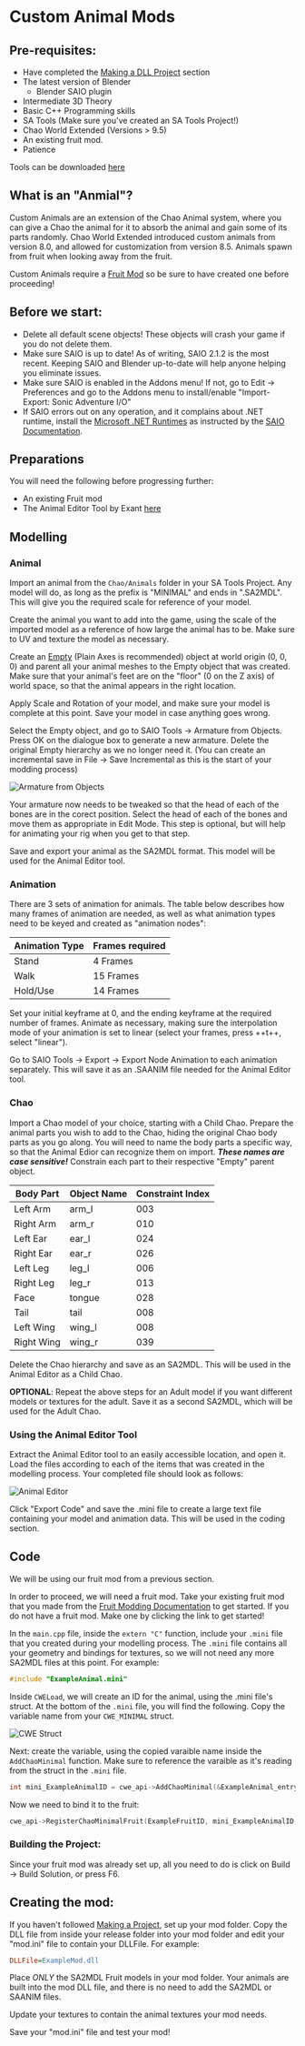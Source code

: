 # Custom Animal Mods

## Pre-requisites:

* Have completed the [Making a DLL Project](MakingProject.md) section
* The latest version of Blender
    * Blender SAIO plugin
* Intermediate 3D Theory
* Basic C++ Programming skills
* SA Tools (Make sure you've created an SA Tools Project!)
* Chao World Extended (Versions > 9.5)
* An existing fruit mod.
* Patience

Tools can be downloaded [here](tools.md)

## What is an "Anmial"?

Custom Animals are an extension of the Chao Animal system, where you can give a Chao the animal for it to absorb the animal and gain some of its parts randomly. Chao World Extended introduced custom animals from version 8.0, and allowed for customization from version 8.5. Animals spawn from fruit when looking away from the fruit. 

Custom Animals require a [Fruit Mod](FruitModding.md) so be sure to have created one before proceeding!

## Before we start:

* Delete all default scene objects! These objects will crash your game if you do not delete them.
* Make sure SAIO is up to date! As of writing, SAIO 2.1.2 is the most recent. Keeping SAIO and Blender up-to-date will help anyone helping you eliminate issues.
* Make sure SAIO is enabled in the Addons menu! If not, go to Edit -> Preferences and go to the Addons menu to install/enable "Import-Export: Sonic Adventure I/O"
* If SAIO errors out on any operation, and it complains about .NET runtime, install the [Microsoft .NET Runtimes](https://dotnet.microsoft.com/en-us/download) as instructed by the [SAIO Documentation](https://x-hax.github.io/SonicAdventureBlenderIO/).

## Preparations
You will need the following before progressing further:

* An existing Fruit mod
* The Animal Editor Tool by Exant [here](https://github.com/Exant64/AnimalEditor)

## Modelling

### Animal

Import an animal from the `Chao/Animals` folder in your SA Tools Project. Any model will do, as long as the prefix is "MINIMAL" and ends in ".SA2MDL". This will give you the required scale for reference of your model.

Create the animal you want to add into the game, using the scale of the imported model as a reference of how large the animal has to be. Make sure to UV and texture the model as necessary.

Create an [Empty](https://docs.blender.org/manual/en/latest/modeling/empties.html) (Plain Axes is recommended) object at world origin (0, 0, 0) and parent all your animal meshes to the Empty object that was created.  Make sure that your animal's feet are on the "floor" (0 on the Z axis) of world space, so that the animal appears in the right location.

Apply Scale and Rotation of your model, and make sure your model is complete at this point. Save your model in case anything goes wrong.

Select the Empty object, and go to SAIO Tools -> Armature from Objects. Press OK on the dialogue box to generate a new armature. Delete the original Empty hierarchy as we no longer need it. (You can create an incremental save in File -> Save Incremental as this is the start of your modding process)

![Armature from Objects](imgs/blender-ArmatureFromObjects.png)

Your armature now needs to be tweaked so that the head of each of the bones are in the corect position. Select the head of each of the bones and move them as appropriate in Edit Mode. This step is optional, but will help for animating your rig when you get to that step.

Save and export your animal as the SA2MDL format. This model will be used for the Animal Editor tool.

### Animation

There are 3 sets of animation for animals. The table below describes how many frames of animation are needed, as well as what animation types need to be keyed and created as "animation nodes":

|Animation Type|Frames required|
|--------------|---------------|
|Stand|4 Frames|
|Walk|15 Frames|
|Hold/Use|14 Frames|

Set your initial keyframe at 0, and the ending keyframe at the required number of frames. Animate as necessary, making sure the interpolation mode of your animation is set to linear (select your frames, press ++t++, select "linear").

Go to SAIO Tools -> Export -> Export Node Animation to each animation separately. This will save it as an .SAANIM file needed for the Animal Editor tool.

### Chao

Import a Chao model of your choice, starting with a Child Chao. Prepare the animal parts you wish to add to the Chao, hiding the original Chao body parts as you go along. You will need to name the body parts a specific way, so that the Animal Edior can recognize them on import. ***These names are case sensitive!*** Constrain each part to their respective "Empty" parent object.

|Body Part|Object Name|Constraint Index|
|---------|-----------|----------------|
|Left Arm|arm_l|003|
|Right Arm|arm_r|010|
|Left Ear|ear_l|024|
|Right Ear|ear_r|026|
|Left Leg|leg_l|006|
|Right Leg|leg_r|013|
|Face|tongue|028|
|Tail|tail|008|
|Left Wing|wing_l|008|
|Right Wing|wing_r|039|

Delete the Chao hierarchy and save as an SA2MDL. This will be used in the Animal Editor as a Child Chao.

**OPTIONAL**: Repeat the above steps for an Adult model if you want different models or textures for the adult. Save it as a second SA2MDL, which will be used for the Adult Chao.

### Using the Animal Editor Tool

Extract the Animal Editor tool to an easily accessible location, and open it. Load the files according to each of the items that was created in the modelling process. Your completed file should look as follows:

![Animal Editor](imgs/AnimalEditor-Imports.png)

Click "Export Code" and save the .mini file to create a large text file containing your model and animation data. This will be used in the coding section.

## Code

We will be using our fruit mod from a previous section. 

In order to proceed, we will need a fruit mod. Take your existing fruit mod that you made from the [Fruit Modding Documentation](FruitModding.md) to get started. If you do not have a fruit mod. Make one by clicking the link to get started!

In the `main.cpp` file, inside the `extern "C"` function, include your `.mini` file that you created during your modelling process. The `.mini` file contains all your geometry and bindings for textures, so we will not need any more SA2MDL files at this point. For example:

```cpp
#include "ExampleAnimal.mini"
```

Inside `CWELoad`, we will create an ID for the animal, using the .mini file's struct. At the bottom of the `.mini` file, you will find the following. Copy the variable name from your `CWE_MINIMAL` struct.

![CWE Struct](imgs/Code-AnimalStruct.png)

Next: create the variable, using the copied varaible name inside the `AddChaoMinimal` function. Make sure to reference the varaible as it's reading from the struct in the `.mini` file.

```cpp
int mini_ExampleAnimalID = cwe_api->AddChaoMinimal(&ExampleAnimal_entry);
```

Now we need to bind it to the fruit:

```cpp
cwe_api->RegisterChaoMinimalFruit(ExampleFruitID, mini_ExampleAnimalID, 0, 50);
```

### Building the Project:

Since your fruit mod was already set up, all you need to do is click on Build -> Build Solution, or press F6.

## Creating the mod:

If you haven't followed [Making a Project](MakingProject.md), set up your mod folder. Copy the DLL file from inside your release folder into your mod folder and edit your "mod.ini" file to contain your DLLFile. For example:

```ini
DLLFile=ExampleMod.dll
```

Place *ONLY* the SA2MDL Fruit models in your mod folder. Your animals are built into the mod DLL file, and there is no need to add the SA2MDL or SAANIM files.

Update your textures to contain the animal textures your mod needs.

Save your "mod.ini" file and test your mod!